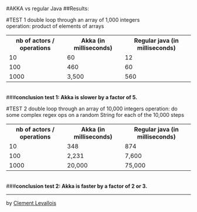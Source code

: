 #AKKA vs regular Java
##Results:

#TEST 1	
double loop through an array of 1,000 integers	
operation: product of elements of arrays	

<table>
  <tr>
    <th>nb of actors / operations</th><th><b>Akka (in milliseconds)</b></th><th><b>Regular java (in milliseconds)</b></th>
  </tr>
  <tr>
    <td>10</td><td>60</td><td>12</td>
  </tr>
  <tr>
    <td>100</td><td>460</td><td>60</td>
  </tr>
    <tr>
    <td>1000</td><td>3,500</td><td>560</td>
  </tr>
</table>	
	
<br>
###<b>conclusion test 1: Akka is slower by a factor of 5.</b>

#TEST 2	
double loop through an array of 10,000 integers	
operation: do some complex regex ops on a random String for each of the 10,000 steps	

<table>
  <tr>
    <th>nb of actors / operations</th><th><b>Akka (in milliseconds)</b></th><th><b>Regular java (in milliseconds)</b></th>
  </tr>
  <tr>
    <td>10</td><td>348</td><td>874</td>
  </tr>
  <tr>
    <td>100</td><td>2,231</td><td>7,600</td>
  </tr>
    <tr>
    <td>1000</td><td>20,000</td><td>75,000</td>
  </tr>
</table>	

<br>
###<b>conclusion test 2: Akka is faster by a factor of 2 or 3.</b>
    
	
-----
by [Clement Levallois](http://clementlevallois.net)